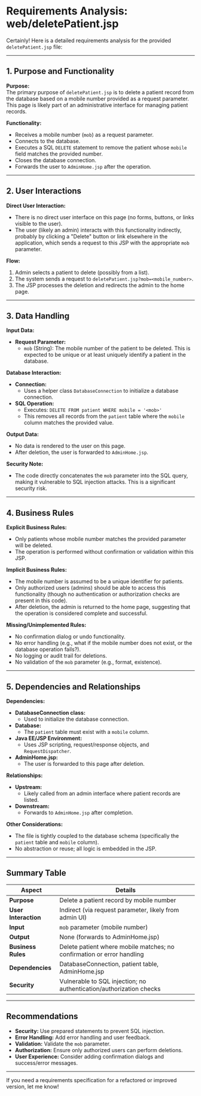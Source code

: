 # Requirements Analysis: web/deletePatient.jsp

Certainly! Here is a detailed requirements analysis for the provided `deletePatient.jsp` file:

---

## 1. Purpose and Functionality

**Purpose:**  
The primary purpose of `deletePatient.jsp` is to delete a patient record from the database based on a mobile number provided as a request parameter. This page is likely part of an administrative interface for managing patient records.

**Functionality:**  
- Receives a mobile number (`mob`) as a request parameter.
- Connects to the database.
- Executes a SQL `DELETE` statement to remove the patient whose `mobile` field matches the provided number.
- Closes the database connection.
- Forwards the user to `AdminHome.jsp` after the operation.

---

## 2. User Interactions

**Direct User Interaction:**  
- There is no direct user interface on this page (no forms, buttons, or links visible to the user).
- The user (likely an admin) interacts with this functionality indirectly, probably by clicking a "Delete" button or link elsewhere in the application, which sends a request to this JSP with the appropriate `mob` parameter.

**Flow:**  
1. Admin selects a patient to delete (possibly from a list).
2. The system sends a request to `deletePatient.jsp?mob=<mobile_number>`.
3. The JSP processes the deletion and redirects the admin to the home page.

---

## 3. Data Handling

**Input Data:**
- **Request Parameter:**  
  - `mob` (String): The mobile number of the patient to be deleted. This is expected to be unique or at least uniquely identify a patient in the database.

**Database Interaction:**
- **Connection:**  
  - Uses a helper class `DatabaseConnection` to initialize a database connection.
- **SQL Operation:**  
  - Executes: `DELETE FROM patient WHERE mobile = '<mob>'`
  - This removes all records from the `patient` table where the `mobile` column matches the provided value.

**Output Data:**
- No data is rendered to the user on this page.
- After deletion, the user is forwarded to `AdminHome.jsp`.

**Security Note:**  
- The code directly concatenates the `mob` parameter into the SQL query, making it vulnerable to SQL injection attacks. This is a significant security risk.

---

## 4. Business Rules

**Explicit Business Rules:**
- Only patients whose mobile number matches the provided parameter will be deleted.
- The operation is performed without confirmation or validation within this JSP.

**Implicit Business Rules:**
- The mobile number is assumed to be a unique identifier for patients.
- Only authorized users (admins) should be able to access this functionality (though no authentication or authorization checks are present in this code).
- After deletion, the admin is returned to the home page, suggesting that the operation is considered complete and successful.

**Missing/Unimplemented Rules:**
- No confirmation dialog or undo functionality.
- No error handling (e.g., what if the mobile number does not exist, or the database operation fails?).
- No logging or audit trail for deletions.
- No validation of the `mob` parameter (e.g., format, existence).

---

## 5. Dependencies and Relationships

**Dependencies:**
- **DatabaseConnection class:**  
  - Used to initialize the database connection.
- **Database:**  
  - The `patient` table must exist with a `mobile` column.
- **Java EE/JSP Environment:**  
  - Uses JSP scripting, request/response objects, and `RequestDispatcher`.
- **AdminHome.jsp:**  
  - The user is forwarded to this page after deletion.

**Relationships:**
- **Upstream:**  
  - Likely called from an admin interface where patient records are listed.
- **Downstream:**  
  - Forwards to `AdminHome.jsp` after completion.

**Other Considerations:**
- The file is tightly coupled to the database schema (specifically the `patient` table and `mobile` column).
- No abstraction or reuse; all logic is embedded in the JSP.

---

## Summary Table

| Aspect                | Details                                                                 |
|-----------------------|-------------------------------------------------------------------------|
| **Purpose**           | Delete a patient record by mobile number                                |
| **User Interaction**  | Indirect (via request parameter, likely from admin UI)                  |
| **Input**             | `mob` parameter (mobile number)                                         |
| **Output**            | None (forwards to AdminHome.jsp)                                        |
| **Business Rules**    | Delete patient where mobile matches; no confirmation or error handling   |
| **Dependencies**      | DatabaseConnection, patient table, AdminHome.jsp                        |
| **Security**          | Vulnerable to SQL injection; no authentication/authorization checks     |

---

## Recommendations

- **Security:** Use prepared statements to prevent SQL injection.
- **Error Handling:** Add error handling and user feedback.
- **Validation:** Validate the `mob` parameter.
- **Authorization:** Ensure only authorized users can perform deletions.
- **User Experience:** Consider adding confirmation dialogs and success/error messages.

---

If you need a requirements specification for a refactored or improved version, let me know!
